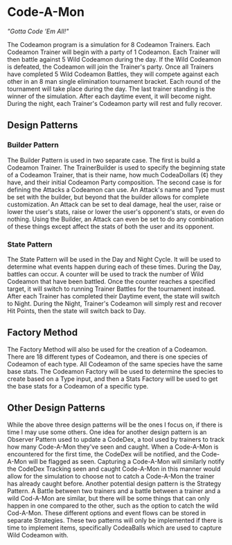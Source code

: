 # Code-A-Mon
*"Gotta Code 'Em All!"*

The Codeamon program is a simulation for 8 Codeamon Trainers. Each Codeamon Trainer will begin with a party of 1
Codeamon. Each Trainer will then battle against 5 Wild Codeamon during the day. If the Wild Codeamon is defeated, the
Codeamon will join the Trainer's party. Once all Trainers have completed 5 Wild Codeamon Battles, they will compete
against each other in an 8 man single elimination tournament bracket. Each round of the tournament will take place
during the day. The last trainer standing is the winner of the simulation. After each daytime event, it will become
night. During the night, each Trainer's Codeamon party will rest and fully recover.

## Design Patterns

### Builder Pattern
The Builder Pattern is used in two separate case. The first is build a Codeamon Trainer. The TrainerBuilder is used to
specify the beginning state of a Codeamon Trainer, that is their name, how much CodeaDollars (¢) they have, and their
initial Codeamon Party composition. The second case is for defining the Attacks a Codeamon can use. An Attack's name and
Type must be set with the builder, but beyond that the builder allows for complete customization. An Attack can be set
to deal damage, heal the user, raise or lower the user's stats, raise or lower the user's opponent's stats, or even do
nothing. Using the Builder, an Attack can even be set to do any combination of these things except affect the stats of
both the user and its opponent. 

### State Pattern
The State Pattern will be used in the Day and Night Cycle. It will be used to determine what events happen during each
of these times. During the Day, battles can occur. A counter will be used to track the number of Wild Codeamon that have
been battled. Once the counter reaches a specified target, it will switch to running Trainer Battles for the tournament
instead. After each Trainer has completed their Daytime event, the state will switch to Night. During the Night,
Trainer's Codeamon will simply rest and recover Hit Points, then the state will switch back to Day.

## Factory Method
The Factory Method will also be used for the creation of a Codeamon. There are 18 different types of Codeamon, and there
is one species of Codeamon of each type. All Codeamon of the same species have the same base stats. The Codeamon Factory
will be used to determine the species to create based on a Type input, and then a Stats Factory will be used to get the
base stats for a Codeamon of a specific type.

## Other Design Patterns
While the above three design patterns will be the ones I focus on, if there is time I may use some others. One idea for
another design pattern is an Observer Pattern used to update a CodeDex, a tool used by trainers to track how many
Code-A-Mon they've seen and caught. When a Code-A-Mon is encountered for the first time, the CodeDex will be notified,
and the Code-A-Mon will be flagged as seen. Capturing a Code-A-Mon will similarly notify the CodeDex Tracking seen and
caught Code-A-Mon in this manner would allow for the simulation to choose not to catch a Code-A-Mon the trainer has
already caught before. Another potential design pattern is the Strategy Pattern. A Battle between two trainers and a
battle between a trainer and a wild Cod-A-Mon are similar, but there will be some things that can only happen in one
compared to the other, such as the option to catch the wild Cod-A-Mon. These different options and event flows can be
stored in separate Strategies. These two patterns will only be implemented if there is time to implement items,
specifically CodeaBalls which are used to capture Wild Codeamon with.